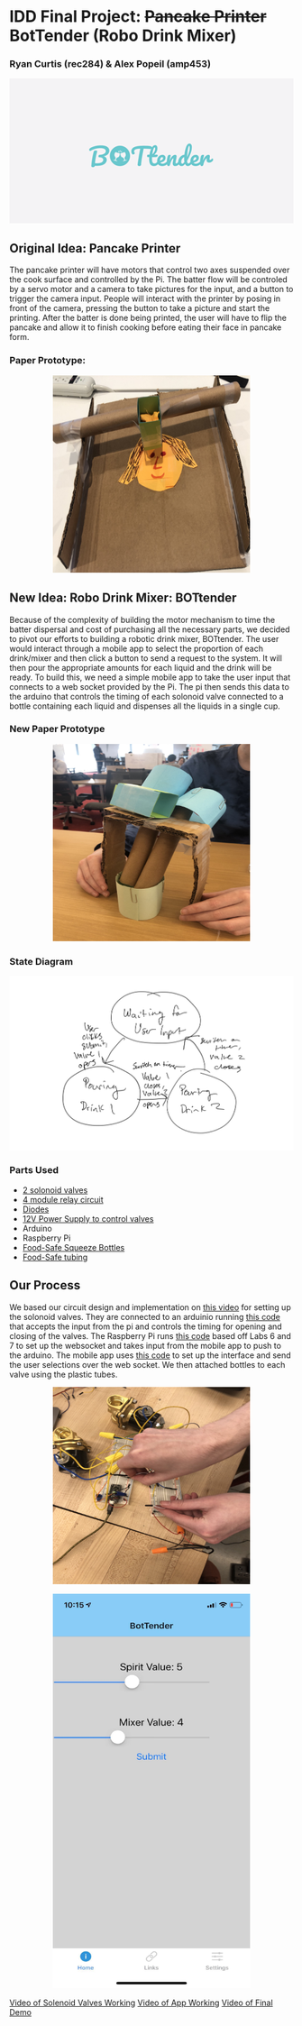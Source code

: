 # IDD Final Project: ~~Pancake Printer~~ BotTender (Robo Drink Mixer)
### Ryan Curtis (rec284) & Alex Popeil (amp453)

<p align="center">
  <img src="75588240_2739929749405147_4103449142288711680_n.png">
</p>

## Original Idea: Pancake Printer
The pancake printer will have motors that control two axes suspended over the cook surface and controlled by the Pi. The batter flow will be controled by a servo motor and a camera to take pictures for the input, and a button to trigger the camera input. People will interact with the printer by posing in front of the camera, pressing the button to take a picture and start the printing. After the batter is done being printed, the user will have to flip the pancake and allow it to finish cooking before eating their face in pancake form.

### Paper Prototype:
<p align="center">
  <img src="fullsizeoutput_ba8.jpeg" width="350" height="350">
</p>

## New Idea: Robo Drink Mixer: BOTtender
Because of the complexity of building the motor mechanism to time the batter dispersal and cost of purchasing all the necessary parts, we decided to pivot our efforts to building a robotic drink mixer, BOTtender. The user would interact through a mobile app to select the proportion of each drink/mixer and then click a button to send a request to the system. It will then pour the appropriate amounts for each liquid and the drink will be ready. To build this, we need a simple mobile app to take the user input that connects to a web socket provided by the Pi. The pi then sends this data to the arduino that controls the timing of each solonoid valve connected to a bottle containing each liquid and dispenses all the liquids in a single cup.

### New Paper Prototype
<p align="center">
  <img src="WauOqqThS2uH8Vjt0ixx7Q.jpg" width="350" height="350">
</p>

### State Diagram
<p align="center">
  <img src="IMG_BAAC0B2F1339-1.jpeg">
</p>

### Parts Used
- [2 solonoid valves](https://www.youtube.com/redirect?q=http%3A%2F%2Famzn.to%2F2z9hpg3&redir_token=b63ZicTbiwcUp73I4HMTbfcTrKp8MTU3NjE4NzczM0AxNTc2MTAxMzMz&event=video_description&v=ioSYlxHlYdI)
- [4 module relay circuit](https://www.youtube.com/watch?v=0BNcI8jMcXE)
- [Diodes](https://www.youtube.com/redirect?q=http%3A%2F%2Famzn.to%2F2hIKeZz&redir_token=b63ZicTbiwcUp73I4HMTbfcTrKp8MTU3NjE4NzczM0AxNTc2MTAxMzMz&event=video_description&v=ioSYlxHlYdI)
- [12V Power Supply to control valves](https://www.youtube.com/redirect?q=http%3A%2F%2Famzn.to%2F2zbKp6O&redir_token=b63ZicTbiwcUp73I4HMTbfcTrKp8MTU3NjE4NzczM0AxNTc2MTAxMzMz&event=video_description&v=ioSYlxHlYdI)
- Arduino
- Raspberry Pi
- [Food-Safe Squeeze Bottles](https://smile.amazon.com/gp/product/B00OZOW6E0/ref=ppx_yo_dt_b_asin_title_o07_s00?ie=UTF8&psc=1)
- [Food-Safe tubing](https://smile.amazon.com/gp/product/B01CGVJ9OI/ref=ppx_yo_dt_b_asin_title_o07_s00?ie=UTF8&psc=1)


## Our Process
We based our circuit design and implementation on [this video](https://www.youtube.com/watch?v=ioSYlxHlYdI) for setting up the solonoid valves. They are connected to an arduinio running [this code](https://github.com/rec285/IDD_Final_Project/blob/master/bot_tender.ino) that accepts the input from the pi and controls the timing for opening and closing of the valves. The Raspberry Pi runs [this code](https://github.com/rec285/IDD_Final_Project/blob/master/server.js) based off Labs 6 and 7 to set up the websocket and takes input from the mobile app to push to the arduino. The mobile app uses [this code](https://github.com/rec285/IDD_Final_Project/tree/master/BotTender) to set up the interface and send the user selections over the web socket. We then attached bottles to each valve using the plastic tubes.
<p align="center">
  <img src="2NuVBfliRa2pzbuoYYW1BQ.jpg" width="350" height="350">
</p>

<p align="center">
  <img src="73497974_546166092849097_640673446841286656_n.jpg" width="350" height="700">
</p>


[Video of Solenoid Valves Working](https://youtu.be/vz8qwGRgB_o)
[Video of App Working](https://youtu.be/vz8qwGRgB_o)
[Video of Final Demo](https://youtu.be/vz8qwGRgB_o)
